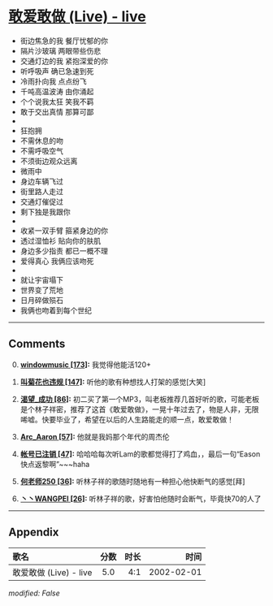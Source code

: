 # [敢爱敢做 (Live) - live](https://music.163.com/song?id=67133)

* 街边焦急的我 餐厅忧郁的你
* 隔片沙玻璃 两眼带些伤悲
* 交通灯边的我 紧抱深爱的你
* 听呼吸声 确已急速到死
* 冷雨扑向我 点点纷飞
* 千吨高温波涛 由你涌起
* 个个说我太狂 笑我不羁
* 敢于交出真情 那算可鄙
* 
* 狂抱拥
* 不需休息的吻
* 不需呼吸空气
* 不须街边观众远离
* 微雨中
* 身边车辆飞过
* 街里路人走过
* 交通灯催促过
* 剩下独是我跟你
* 
* 收紧一双手臂 箍紧身边的你
* 透过湿恤衫 贴向你的肤肌
* 身边多少指责 都已一概不理
* 爱得真心 我俩应该吻死
* 
* 就让宇宙塌下
* 世界变了荒地
* 日月碎做殒石
* 我俩也吻着到每个世纪


---

## Comments
0. **[windowmusic \[173\]](https://music.163.com/#/user/home?id=49698176):** 我觉得他能活120+

1. **[叫菊花也违规 \[147\]](https://music.163.com/#/user/home?id=69555455):** 听他的歌有种想找人打架的感觉[大笑]

2. **[渴望_成功 \[86\]](https://music.163.com/#/user/home?id=45787608):** 初二买了第一个MP3，叫老板推荐几首好听的歌，可能老板是个林子祥密，推荐了这首《敢爱敢做》，一晃十年过去了，物是人非，无限唏嘘。快要毕业了，希望在以后的人生路能走的顺一点，敢爱敢做！

3. **[Arc_Aaron \[57\]](https://music.163.com/#/user/home?id=73791261):** 他就是我妈那个年代的周杰伦

4. **[帐号已注销 \[47\]](https://music.163.com/#/user/home?id=20231007):** 哈哈哈每次听Lam的歌都觉得打了鸡血，，最后一句“Eason快点返黎啊”~~~haha

5. **[何老师250 \[36\]](https://music.163.com/#/user/home?id=57304390):** 听林子祥的歌随时随地有一种担心他快断气的感觉[拜]

6. **[丶丶WANGPEI \[26\]](https://music.163.com/#/user/home?id=68814980):** 听林子祥的歌，好害怕他随时会断气，毕竟快70的人了



---

## Appendix

|歌名|分数|时长|时间|
|:---|:---:|---:|---:|
|敢爱敢做 (Live) - live|5.0|4:1|2002-02-01

*modified: False*